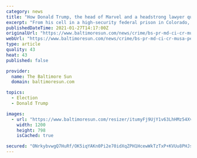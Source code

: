 ```yaml
---
category: news
title: "How Donald Trump, the head of Marvel and a headstrong lawyer quietly freed a West Baltimore man"
excerpt: "From his cell in a high-security federal prison in Colorado, Jawad Musa prayed five times a day that he would someday be able to see his family again."
publishedDateTime: 2021-01-27T14:17:00Z
originalUrl: "https://www.baltimoresun.com/news/crime/bs-pr-md-ci-cr-musa-perlmutter-trump-clemency-longform-20210127-cylrx5rcfzeafdb2slsca7lo7m-htmlstory.html"
webUrl: "https://www.baltimoresun.com/news/crime/bs-pr-md-ci-cr-musa-perlmutter-trump-clemency-longform-20210127-cylrx5rcfzeafdb2slsca7lo7m-htmlstory.html"
type: article
quality: 43
heat: 43
published: false

provider:
  name: The Baltimore Sun
  domain: baltimoresun.com

topics:
  - Election
  - Donald Trump

images:
  - url: "https://www.baltimoresun.com/resizer/itumyFj9UjY1v63LhHMz54XvJDM=/1200x0/top/cloudfront-us-east-1.images.arcpublishing.com/tronc/NS4FP5V22FF6PBZZNSRZK4JURQ.jpg"
    width: 1200
    height: 798
    isCached: true

secured: "ONrkybvwgQ7HuRf/OK5iqYAKn0Pi2e70idXqZPH1HcewWkTzTxP+KVUu8PHJszsdNF30dtV4U3lS1PvNV4xM+ACsjf5w+cj/jlpCdoQ/WWRqX6Us67RX9QxB0wF36xYwd3yZ60iQTVkEHTqo7OHRo46SkPYE98gEEeUbTWXw/2JTmlUTdwMtkuKp+hmDT3jD7QQA5fi6bzIXUPj4TVzXZNvcKxw6Q706/Atq2fUjatiYQ6pR3BIYPHC0LrtxxPb29zZHmrjivAimeKwWG7ROfW4M2vkN/3smqls8kmMqnibRg+whZH8zRQEqfZ6taDK5WBlQzHY3Er4DPo67T4thPkeVBklrlAQbEqLKC2KJhTg=;+fmNXcS8pPk4nq/lK7cIRg=="
---
```


